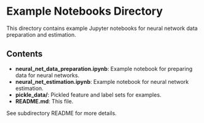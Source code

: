 # Example Notebooks Directory

This directory contains example Jupyter notebooks for neural network data preparation and estimation.

## Contents
- **neural_net_data_preparation.ipynb**: Example notebook for preparing data for neural networks.
- **neural_net_estimation.ipynb**: Example notebook for neural network estimation.
- **pickle_data/**: Pickled feature and label sets for examples.
- **README.md**: This file.

See subdirectory README for more details.
